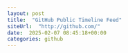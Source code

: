 ```yaml
---
layout: post
title:  "GitHub Public Timeline Feed"
siteUrl:  "http://github.com/"
date:  2025-02-07 08:45:18+00:00
categories: github
---
```

